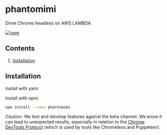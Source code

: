 # phantomimi

Drive Chrome headless on AWS LAMBDA

[![npm](https://img.shields.io/npm/v/@serverless-chrome/lambda.svg?style=flat-square)](https://www.npmjs.com/package/@serverless-chrome/lambda)

## Contents
1. [Installation](#installation)

## Installation
Install with yarn:

Install with npm:

```bash
npm install --save phantomimi
```



<!-- ## Setup

Use in your AWS Lambda function. Requires Node 6.10.


```js
const launchChrome = require('@serverless-chrome/lambda')
const CDP = require('chrome-remote-interface')

module.exports.handler = function handler (event, context, callback) {
  launchChrome({
    flags: ['--window-size=1280x1696', '--hide-scrollbars']
  })
  .then((chrome) => {
    // Chrome is now running on localhost:9222

    CDP.Version()
      .then((versionInfo) => {
        callback(null, {
          versionInfo,
        })
      })
      .catch((error) => {
        callback(error)
      })
  })
  // Chrome didn't launch correctly 😢
  .catch(callback)
}
```


## Local Development

Local development is supported. In a non-lambda environment, the package will use chrome-launcher to launch a locally installed Chrome. You can also pass your own `chromePath`:

```js
launchChrome({ chromePath: '/my/local/chrome/path' })
```

**Command line flags (or "switches")**

The behavior of Chrome does vary between platforms. It may be necessary to experiment with flags to get the results you desire. On Lambda [default flags](/packages/lambda/src/flags.js) are used, but in development no default flags are used.

The package has zero external dependencies required for inclusion in your Lambda function's package.


## Framework Plugins

There are plugins which bundle this package for easy deployment available for the following "serverless" frameworks:

- [serverless-plugin-chrome](/packages/serverless-plugin)


## Specifying Chromium Channel

This package will use the latest stable-channel build of Headless Chromium for AWS Lambda. To select a different channel (beta or dev), export either an environment variable `NPM_CONFIG_CHROMIUM_CHANNEL` or add `chromiumChannel` to the `config` section of your `package.json`:

Your `package.json`:

```json
{
  "name": "my-cool-project",
  "version": "1.0.0",
  "config": {
    "chromiumChannel": "dev"
  },
  "scripts": {

  },
  "description": {

  }
}
```

Note: the `dev` channel is _almost_ `canary`, so use `dev` if you're looking for the Canary channel.

You can skip download entirely with `NPM_CONFIG_SERVERLESS_CHROME_SKIP_DOWNLOAD` or setting `skip_download` in the `config` section of your `package.json`
 -->
_Caution_: We test and develop features against the beta channel. We know it can lead to unexpected results, especially in relation to the [Chrome DevTools Protocol](https://chromedevtools.github.io/devtools-protocol/tot/Emulation/) (which is used by tools like Chromeless and Puppeteer).
